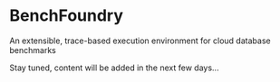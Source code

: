 # BenchFoundry
An extensible, trace-based execution environment for cloud database benchmarks

Stay tuned, content will be added in the next few days...
